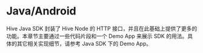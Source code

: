 # Java/Android

Hive Java SDK 封装了 Hive Node 的 HTTP 接口，并且在此基础上提供了更多的功能。本章节主要通过一些代码片段和一个 Demo App 来展示 SDK 的用法。具体的其它相关实现细节，请参考 Java SDK 下的 Demo App。
